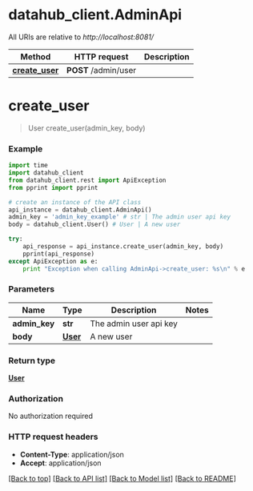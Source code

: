 # datahub_client.AdminApi

All URIs are relative to *http://localhost:8081/*

Method | HTTP request | Description
------------- | ------------- | -------------
[**create_user**](AdminApi.md#create_user) | **POST** /admin/user | 


# **create_user**
> User create_user(admin_key, body)



### Example 
```python
import time
import datahub_client
from datahub_client.rest import ApiException
from pprint import pprint

# create an instance of the API class
api_instance = datahub_client.AdminApi()
admin_key = 'admin_key_example' # str | The admin user api key
body = datahub_client.User() # User | A new user

try: 
    api_response = api_instance.create_user(admin_key, body)
    pprint(api_response)
except ApiException as e:
    print "Exception when calling AdminApi->create_user: %s\n" % e
```

### Parameters

Name | Type | Description  | Notes
------------- | ------------- | ------------- | -------------
 **admin_key** | **str**| The admin user api key | 
 **body** | [**User**](User.md)| A new user | 

### Return type

[**User**](User.md)

### Authorization

No authorization required

### HTTP request headers

 - **Content-Type**: application/json
 - **Accept**: application/json

[[Back to top]](#) [[Back to API list]](../README.md#documentation-for-api-endpoints) [[Back to Model list]](../README.md#documentation-for-models) [[Back to README]](../README.md)

